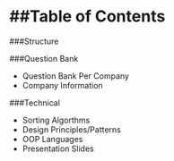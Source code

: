 ##Table of Contents
=======
###Structure

###Question Bank
* Question Bank Per Company
* Company Information

###Technical
* Sorting Algorthms
* Design Principles/Patterns
* OOP Languages
* Presentation Slides
